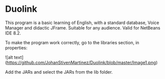 # Duolink
This program is a basic learning of English, with a standard database, Voice Manager and didactic JFrame. Suitable for any audience. Valid for NetBeans IDE 8.2.

To make the program work correctly, go to the libraries section, in properties:

![alt text] (https://github.com/JohanStivenMartinez/Duolink/blob/master/Image1.png)

Add the JARs and select the JARs from the lib folder.



